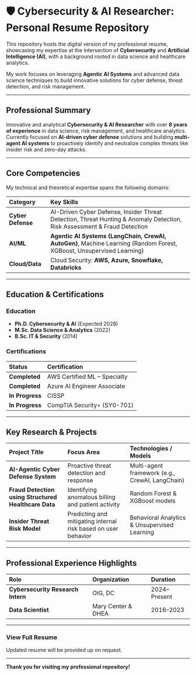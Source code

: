 # 🛡️ Cybersecurity & AI Researcher: Personal Resume Repository

This repository hosts the digital version of my professional resume, showcasing my expertise at the intersection of **Cybersecurity** and **Artificial Intelligence (AI)**, with a background rooted in data science and healthcare analytics.

My work focuses on leveraging **Agentic AI Systems** and advanced data science techniques to build innovative solutions for cyber defense, threat detection, and risk management.

---

##  Professional Summary

Innovative and analytical **Cybersecurity & AI Researcher** with over **8 years of experience** in data science, risk management, and healthcare analytics. Currently focused on **AI-driven cyber defense** solutions and building **multi-agent AI systems** to proactively identify and neutralize complex threats like insider risk and zero-day attacks.

---

## Core Competencies

My technical and theoretical expertise spans the following domains:

| Category | Key Skills |
| :--- | :--- |
| **Cyber Defense** | AI-Driven Cyber Defense, Insider Threat Detection, Threat Hunting & Anomaly Detection, Risk Assessment & Fraud Detection |
| **AI/ML** | **Agentic AI Systems (LangChain, CrewAI, AutoGen)**, Machine Learning (Random Forest, XGBoost, Unsupervised Learning) |
| **Cloud/Data** | Cloud Security: **AWS, Azure, Snowflake, Databricks** |

---

##  Education & Certifications

### Education

* **Ph.D. Cybersecurity & AI** (Expected 2028)
* **M.Sc. Data Science & Analytics** (2022)
* **B.Sc. IT & Security** (2014)

### Certifications

| Status | Certification |
| :--- | :--- |
|  **Completed** | AWS Certified ML – Specialty |
|  **Completed** | Azure AI Engineer Associate |
|  **In Progress** | CISSP |
|  **In Progress** | CompTIA Security+ (SY0-701) |

---

## Key Research & Projects

| Project Title | Focus Area | Technologies / Models |
| :--- | :--- | :--- |
| **AI-Agentic Cyber Defense System** | Proactive threat detection and response | Multi-agent framework (e.g., CrewAI, LangChain) |
| **Fraud Detection using Structured Healthcare Data** | Identifying anomalous billing and patient activity | Random Forest & XGBoost models |
| **Insider Threat Risk Model** | Predicting and mitigating internal risk based on user behavior | Behavioral Analytics & Unsupervised Learning |

---

##  Professional Experience Highlights

| Role | Organization | Duration |
| :--- | :--- | :--- |
| **Cybersecurity Research Intern** | OIG, DC | 2024–Present |
| **Data Scientist** | Mary Center & DHEA | 2016–2023 |

---

### **View Full Resume**

 Updated resume will be provided up on request. 

***

**Thank you for visiting my professional repository!**
